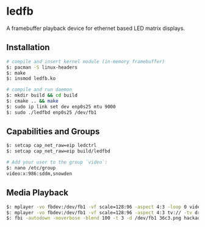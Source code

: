 # ledfb
A framebuffer playback device for ethernet based LED matrix displays.

## Installation
```sh
# compile and insert kernel module (in-memory framebuffer)
$: pacman -S linux-headers
$: make
$: insmod ledfb.ko

# compile and run daemon
$: mkdir build && cd build
$: cmake .. && make
$: sudo ip link set dev enp0s25 mtu 9000
$: sudo ./ledfbd enp0s25 /dev/fb1
```

## Capabilities and Groups
```sh
$: setcap cap_net_raw=eip ledctrl
$: setcap cap_net_raw=eip build/ledfbd

# Add your user to the group `video`:
$: nano /etc/group
video:x:986:sddm,snowden
```

## Media Playback
```sh
$: mplayer -vo fbdev:/dev/fb1 -vf scale=128:96 -aspect 4:3 -loop 0 video.mp4
$: mplayer -vo fbdev:/dev/fb1 -vf scale=128:96 -aspect 4:3 tv:// -tv driver=v4l2:device=/dev/video0
$: fbi -autodown -noverbose -blend 100 -t 3 -d /dev/fb1 36c3.png hackaday.jpg nyan.jpeg
```

